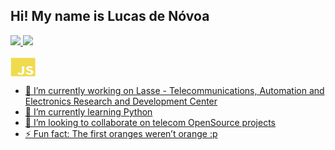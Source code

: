 ## Hi! My name is Lucas de Nóvoa 



<div>

<a href="https://github.com/lucasdenovoa">
<img height="180em" src="https://github-readme-stats.vercel.app/api?username=lucasdenovoa&show_icons=true&theme=blue-green&include_all_commits=true&count_private=true" />
<img height="180em" src="https://github-readme-stats.vercel.app/api/top-langs/?username=lucasdenovoa&layout=compact&langs_count=16&theme=blue-green" />

</div>

<div style="display: inline_block"> <br>

<img align="center" alt="Lucas-JS" height="30" width="40" src="https://github.com/devicons/devicon/blob/master/icons/javascript/javascript-plain.svg" >

</div>

- 🔭 I’m currently working on Lasse - Telecommunications, Automation and Electronics Research and Development Center
- 🌱 I’m currently learning Python
- 👯 I’m looking to collaborate on telecom OpenSource projects
- ⚡ Fun fact: The first oranges weren’t orange :p

